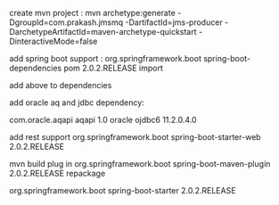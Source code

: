create mvn project :
mvn archetype:generate -DgroupId=com.prakash.jmsmq -DartifactId=jms-producer -DarchetypeArtifactId=maven-archetype-quickstart -DinteractiveMode=false

add spring boot support : 
 <dependency>
      <groupId>org.springframework.boot</groupId>
      <artifactId>spring-boot-dependencies</artifactId>
      <type>pom</type>
      <version>2.0.2.RELEASE</version>
      <scope>import</scope>
    </dependency>
    
add above to dependencies

add oracle aq and jdbc dependency:

<dependency>
    <groupId>com.oracle.aqapi</groupId>
    <artifactId>aqapi</artifactId>
    <version>1.0</version>
</dependency>
<dependency>
    <groupId>oracle</groupId>
    <artifactId>ojdbc6</artifactId>
    <version>11.2.0.4.0</version>
</dependency>
        
add rest support 
<dependency>
    <groupId>org.springframework.boot</groupId>
    <artifactId>spring-boot-starter-web</artifactId>
          <version>2.0.2.RELEASE</version>

</dependency>

mvn build plug in 
<build>
   <plugins>
     <plugin>
       <groupId>org.springframework.boot</groupId>
       <artifactId>spring-boot-maven-plugin</artifactId>
       <version>2.0.2.RELEASE</version>
       <executions>
         <execution>
           <goals>
             <goal>repackage</goal>
           </goals>
         </execution>
       </executions>
     </plugin>
   </plugins>
 </build>

<dependency>
        <groupId>org.springframework.boot</groupId>
        <artifactId>spring-boot-starter</artifactId>
        <version>2.0.2.RELEASE</version>
</dependency>

            
            